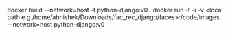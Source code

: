 docker build --network=host -t python-django:v0 .
docker run -t -i -v <local path e.g./home/abhishek/Downloads/fac_rec_django/faces>:/code/images --network=host python-django:v0